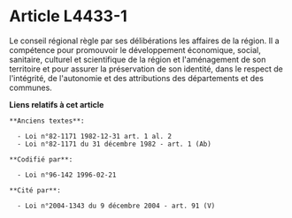 # Article L4433-1

Le conseil régional règle par ses délibérations les affaires de la région. Il a compétence pour promouvoir le développement
économique, social, sanitaire, culturel et scientifique de la région et l'aménagement de son territoire et pour assurer la
préservation de son identité, dans le respect de l'intégrité, de l'autonomie et des attributions des départements et des
communes.

**Liens relatifs à cet article**

	**Anciens textes**:

	  - Loi n°82-1171 1982-12-31 art. 1 al. 2
	  - Loi n°82-1171 du 31 décembre 1982 - art. 1 (Ab)

	**Codifié par**:

	  - Loi n°96-142 1996-02-21

	**Cité par**:

	  - Loi n°2004-1343 du 9 décembre 2004 - art. 91 (V)
